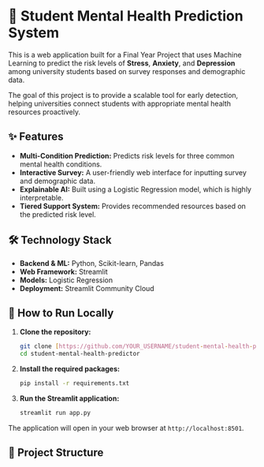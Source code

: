# 🧠 Student Mental Health Prediction System

This is a web application built for a Final Year Project that uses Machine Learning to predict the risk levels of **Stress**, **Anxiety**, and **Depression** among university students based on survey responses and demographic data.

The goal of this project is to provide a scalable tool for early detection, helping universities connect students with appropriate mental health resources proactively.

## ✨ Features

-   **Multi-Condition Prediction:** Predicts risk levels for three common mental health conditions.
-   **Interactive Survey:** A user-friendly web interface for inputting survey and demographic data.
-   **Explainable AI:** Built using a Logistic Regression model, which is highly interpretable.
-   **Tiered Support System:** Provides recommended resources based on the predicted risk level.

## 🛠️ Technology Stack

-   **Backend & ML:** Python, Scikit-learn, Pandas
-   **Web Framework:** Streamlit
-   **Models:** Logistic Regression
-   **Deployment:** Streamlit Community Cloud

## 🚀 How to Run Locally

1.  **Clone the repository:**
    ```bash
    git clone [https://github.com/YOUR_USERNAME/student-mental-health-predictor.git](https://github.com/YOUR_USERNAME/student-mental-health-predictor.git)
    cd student-mental-health-predictor
    ```

2.  **Install the required packages:**
    ```bash
    pip install -r requirements.txt
    ```

3.  **Run the Streamlit application:**
    ```bash
    streamlit run app.py
    ```
The application will open in your web browser at `http://localhost:8501`.

## 📂 Project Structure
